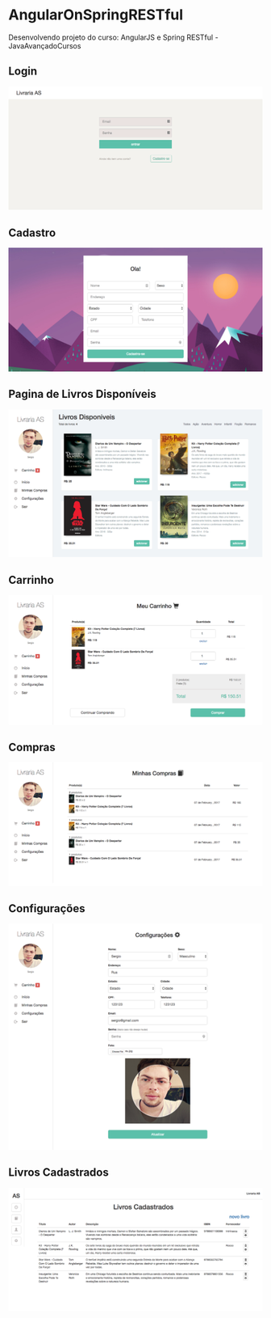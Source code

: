 # AngularOnSpringRESTful
Desenvolvendo projeto do curso: AngularJS e Spring RESTful - JavaAvançadoCursos

## Login
![](/img/login.png)


## Cadastro
![](/img/cadastro.png)


## Pagina de Livros Disponíveis
![](/img/livros.png)


## Carrinho
![](/img/carrinho.png)


## Compras
![](/img/compras.png)


## Configurações
![](/img/config.png)


## Livros Cadastrados
![](/img/livros-cadastrados.png)
